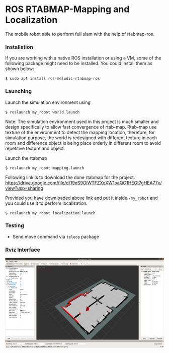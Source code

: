 # ROS RTABMAP-Mapping and Localization
The mobile robot able to perform full slam with the help of rtabmap-ros.

### Installation
If you are working with a native ROS installation or using a VM, some of the following package might need to be installed. You could install them as shown below:
```
$ sudo apt install ros-melodic-rtabmap-ros
```

### Launching
Launch the simulation environment using 
```
$ roslaunch my_robot world.launch
``` 
Note: 
The simulation environment used in this project is much smaller and design specifically to allow fast convergence of rtab-map.
Rtab-map use texture of the environment to detect the mapping location, therefore, for simulation purpose, the world is redesigned with different texture in each room and difference object is being place orderly in different room to avoid repetitive texture and object.


Launch the rtabmap
```
$ roslaunch my_robot mapping.launch
```

Following link is to download the done rtabmap for the project.
https://drive.google.com/file/d/19eS9OiWTFZXoXW1baQO1HEGt7gHEA77x/view?usp=sharing


Provided you have downloaded above link and put it inside `/my_robot` and you could use it to perform localization.
```
$ roslaunch my_robot localization.launch
```

### Testing
- Send move command via `teleop` package

### Rviz Interface
![](https://github.com/angcx1997/SLAM_Mapping/blob/main/img/rtab_localization.png)
